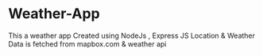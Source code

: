 # Weather-App

This a weather app Created using NodeJs , Express JS 
Location & Weather Data is fetched from mapbox.com & weather api
